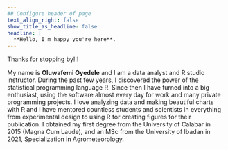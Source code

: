 ```yaml
---
## Configure header of page
text_align_right: false
show_title_as_headline: false
headline: |
  **Hello, I'm happy you're here**.
---
```


<!-- this is a subheadline -->
Thanks for stopping by!!!  

My name is **Oluwafemi Oyedele** and I am a data analyst and R studio instructor. During the past few years, I discovered the power of the statistical programming language R. Since then I have turned into a big enthusiast, using the software almost every day for work and many private programming projects. I love analyzing data and making beautiful charts with R and I have mentored countless students and scientists in everything from experimental design to using R for creating figures for their publication. I obtained my first degree from the University of Calabar in 2015 (Magna Cum Laude), and an MSc from the University of Ibadan in 2021, Specialization in Agrometeorology.


